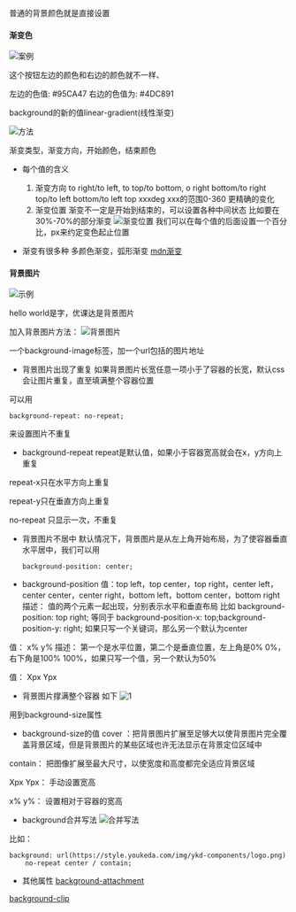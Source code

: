 普通的背景颜色就是直接设置

#### 渐变色

![案例](http://document.youkeda.com/P3-1-HTML-CSS/1.10/1-gradient/1.png?x-oss-process=image/resize,w_800/watermark,image_d2F0ZXJtYXNrLnBuZz94LW9zcy1wcm9jZXNzPWltYWdlL3Jlc2l6ZSx3XzEwMA==,t_60,g_se,x_10,y_10)

这个按钮左边的颜色和右边的颜色就不一样、

左边的色值:   #95CA47
右边的色值为:  #4DC891

background的新的值linear-gradient(线性渐变)

![方法](http://document.youkeda.com/P3-1-HTML-CSS/1.10/1-gradient/3.png?x-oss-process=image/resize,w_800/watermark,image_d2F0ZXJtYXNrLnBuZz94LW9zcy1wcm9jZXNzPWltYWdlL3Jlc2l6ZSx3XzEwMA==,t_60,g_se,x_10,y_10)

渐变类型，渐变方向，开始颜色，结束颜色

+ 每个值的含义
  
  1. 渐变方向 
     to right/to left, 
     to top/to bottom,
     o right bottom/to right top/to left bottom/to left top
     xxxdeg  xxx的范围0-360  更精确的变化
  2. 渐变位置
     渐变不一定是开始到结束的，可以设置各种中间状态
     比如要在30%-70%的部分渐变
     ![渐变位置](http://document.youkeda.com/P3-1-HTML-CSS/1.10/1-gradient/4.png?x-oss-process=image/resize,w_800/watermark,image_d2F0ZXJtYXNrLnBuZz94LW9zcy1wcm9jZXNzPWltYWdlL3Jlc2l6ZSx3XzEwMA==,t_60,g_se,x_10,y_10)
     我们可以在每个值的后面设置一个百分比，px来约定变色起止位置

+ 渐变有很多种
  多颜色渐变，弧形渐变
  [mdn渐变](https://developer.mozilla.org/zh-CN/docs/Web/CSS/CSS_Images/Using_CSS_gradients)

#### 背景图片

![示例](https://document.youkeda.com/P3-1-HTML-CSS/1.10/2-background/4.png?x-oss-process=image/resize,w_800/watermark,image_d2F0ZXJtYXNrLnBuZz94LW9zcy1wcm9jZXNzPWltYWdlL3Jlc2l6ZSx3XzEwMA==,t_60,g_se,x_10,y_10)

hello world是字，优课达是背景图片

加入背景图片方法：
![背景图片](https://document.youkeda.com/P3-1-HTML-CSS/1.10/2-background/6.png?x-oss-process=image/resize,w_800/watermark,image_d2F0ZXJtYXNrLnBuZz94LW9zcy1wcm9jZXNzPWltYWdlL3Jlc2l6ZSx3XzEwMA==,t_60,g_se,x_10,y_10)

一个background-image标签，加一个url包括的图片地址

+ 背景图片出现了重复
  如果背景图片长宽任意一项小于了容器的长宽，默认css会让图片重复，直至填满整个容器位置

可以用

```
background-repeat: no-repeat;
```

来设置图片不重复

+ background-repeat
  repeat是默认值，如果小于容器宽高就会在x，y方向上重复

repeat-x只在水平方向上重复

repeat-y只在垂直方向上重复

no-repeat 只显示一次，不重复

+ 背景图片不居中
  默认情况下，背景图片是从左上角开始布局，为了使容器垂直水平居中，我们可以用
  
  ```
  background-position: center;
  ```

+ background-position
  值：top left，top center，top right，center left， center center，center right，bottom left，bottom center，bottom right
  描述： 值的两个元素一起出现，分别表示水平和垂直布局
  比如 background-position: top right;
  等同于 background-position-x: top;background-position-y: right;
  如果只写一个关键词，那么另一个默认为center

值： x% y%
描述： 第一个是水平位置，第二个是垂直位置，左上角是0% 0%，右下角是100% 100%，如果只写一个值，另一个默认为50%

值： Xpx Ypx

+ 背景图片撑满整个容器
  如下
  ![1](https://document.youkeda.com/P3-1-HTML-CSS/1.10/2-background/9.png?x-oss-process=image/resize,w_800/watermark,image_d2F0ZXJtYXNrLnBuZz94LW9zcy1wcm9jZXNzPWltYWdlL3Jlc2l6ZSx3XzEwMA==,t_60,g_se,x_10,y_10)

用到background-size属性

+ background-size的值
  cover ：把背景图片扩展至足够大以使背景图片完全覆盖背景区域，但是背景图片的某些区域也许无法显示在背景定位区域中

contain： 把图像扩展至最大尺寸，以使宽度和高度都完全适应背景区域

Xpx Ypx： 手动设置宽高

x% y%： 设置相对于容器的宽高

+ background合并写法
  ![合并写法](https://document.youkeda.com/P3-1-HTML-CSS/1.10/2-background/12.png?x-oss-process=image/resize,w_800/watermark,image_d2F0ZXJtYXNrLnBuZz94LW9zcy1wcm9jZXNzPWltYWdlL3Jlc2l6ZSx3XzEwMA==,t_60,g_se,x_10,y_10)

比如：

```
background: url(https://style.youkeda.com/img/ykd-components/logo.png)
    no-repeat center / contain;
```

+ 其他属性
  [background-attachment](https://developer.mozilla.org/zh-CN/docs/Web/CSS/background-attachment)

[background-clip](https://developer.mozilla.org/zh-CN/docs/Web/CSS/background-clip)
